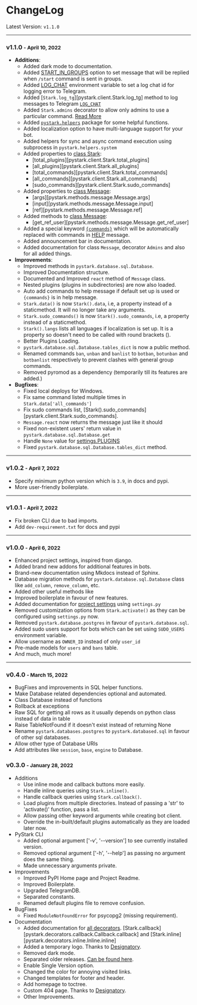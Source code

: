 # ChangeLog

Latest Version: `v1.1.0`

---

<a name="v1.1.0"></a>
### v1.1.0 <small>- April 10, 2022</small>

- **Additions**:
    - Added dark mode to documentation.
    - Added [START_IN_GROUPS](/topics/settings#start_in_groups) option to set message that will be replied when `/start` command is sent in groups.
    - Added [LOG_CHAT](/start/variables#non-environment-variables) environment variable to set a log chat id for logging error to Telegram.
    - Added [`Stark.log_tg`][pystark.client.Stark.log_tg] method to log messages to Telegram [`LOG_CHAT`](/start/variables#non-environment-variables)
    - Added `Stark.admins` decorator to allow only admins to use a particular command. [Read More](/decorators/admins)
    - Added [`pystark.helpers`](/helpers) package for some helpful functions.
    - Added localization option to have multi-language support for your bot.
    - Added helpers for sync and async command execution using subprocess in `pystark.helpers.system`
    - Added properties to [class Stark](/classes/stark):
        - [total_plugins][pystark.client.Stark.total_plugins]
        - [all_plugins][pystark.client.Stark.all_plugins]
        - [total_commands][pystark.client.Stark.total_commands]
        - [all_commands][pystark.client.Stark.all_commands]
        - [sudo_commands][pystark.client.Stark.sudo_commands]
    - Added properties to [class Message](/classes/message):
        - [args][pystark.methods.message.Message.args]
        - [input][pystark.methods.message.Message.input]
        - [ref][pystark.methods.message.Message.ref]
    - Added methods to [class Message](/classes/message):
        - [get_ref_user][pystark.methods.message.Message.get_ref_user]
    - Added a special keyword [`{commands}`](/topics/customization#special-keywords) which will be automatically replaced with commands in [HELP](/topics/settings#help-option) message.
    - Added announcement bar in documentation.
    - Added documentation for class `Message`, decorator `Admins` and also for all added things.
- **Improvements**:
    - Improved methods in `pystark.database.sql.Database`.
    - Improved Documentation structure.
    - Documented and Improved `react` method of `Message` class.
    - Nested plugins (plugins in subdirectories) are now also loaded.
    - Auto add commands to help message if default set up is used or `{commands}` is in help message.
    - `Stark.data()` is now `Stark().data`, i.e, a property instead of a staticmethod. It will no longer take any arguments.
    - `Stark.sudo_commands()` is now `Stark().sudo_commands`, i.e, a property instead of a staticmethod.
    - `Stark().langs` lists all languages if localization is set up. It is a property so doesn't need to be called with round brackets ().
    - Better Plugins Loading.
    - `pystark.database.sql.Database.tables_dict` is now a public method.
    - Renamed commands `ban`, `unban` and `banlist` to `botban`, `botunban` and `botbanlist` respectively to prevent clashes with general group commands.
    - Removed pyromod as a dependency (temporarily till its features are added.)
- **Bugfixes**:
    - Fixed local deploys for Windows.
    - Fix same command listed multiple times in `Stark.data['all_commands']`
    - Fix sudo commands list, [Stark().sudo_commands][pystark.client.Stark.sudo_commands].
    - `Message.react` now returns the message just like it should
    - Fixed non-existent users' return value in `pystark.database.sql.Database.get`
    - Handle `None` value for [settings.PLUGINS](/topics/settings#plugins)
    - Fixed `pystark.database.sql.Database.tables_dict` method.

---

<a name="v1.0.2"></a>
### v1.0.2 <small>- April 7, 2022</small>

- Specify minimum python version which is `3.9`, in docs and pypi.
- More user-friendly boilerplate.

---

<a name="v1.0.1"></a>
### v1.0.1 <small>- April 7, 2022</small>

- Fix broken CLI due to bad imports.
- Add `dev-requirement.txt` for docs and pypi

---

<a name="v1.0.0"></a>
### v1.0.0 <small>- April 6, 2022</small>

- Enhanced project settings, inspired from django.
- Added brand new addons for additional features in bots.
- Brand-new documentation using Mkdocs instead of Sphinx.
- Database migration methods for `pystark.database.sql.Database` class like `add_column`, `remove_column`, etc.
- Added other useful methods like 
- Improved boilerplate in favour of new features.
- Added documentation for [project settings](/topics/settings) using `settings.py`
- Removed customization options from `Stark.activate()` as they can be configured using `settings.py` now.
- Removed `pystark.database.postgres` in favour of `pystark.database.sql`.
- Added sudo users support for bots which can be set using `SUDO_USERS` environment variable.
- Allow username as `OWNER_ID` instead of only `user_id`
- Pre-made models for `users` and `bans` table.
- And much, much more! 

---


<a name="v0.4.0"></a>
### v0.4.0 <small>- March 15, 2022</small>

- BugFixes and improvements in SQL helper functions.
- Make Database related dependencies optional and automated.
- Class Database instead of functions
- Rollback at exceptions
- Raw SQL for getting all rows as it usually depends on python class instead of data in table
- Raise TableNotFound if it doesn't exist instead of returning None
- Rename `pystark.databases.postgres` to `pystark.databased.sql` in favour of other sql databases.
- Allow other type of Database URls
- Add attributes like `session`, `base`, `engine` to Database.


<a name="v0.3.0"></a>
### v0.3.0 <small>- January 28, 2022</small>

- Additions
    - Use inline mode and callback buttons more easily.
    - Handle inline queries using `Stark.inline()`.
    - Handle callback queries using `Stark.callback()`.
    - Load plugins from multiple directories. Instead of passing a 'str' to 'activate()' function, pass a list.
    - Allow passing other keyword arguments while creating bot client.
    - Override the in-built/default plugins automatically as they are loaded later now.
- PyStark CLI
    - Added optional argument ['-v', '--version'] to see currently installed version.
    - Removed optional argument ['-h', '--help'] as passing no argument does the same thing.
    - Made unnecessary arguments private.
- Improvements
    - Improved PyPI Home page and Project Readme.
    - Improved Boilerplate.
    - Upgraded TelegramDB.
    - Separated constants.
    - Renamed default plugins file to remove confusion.
- BugFixes
    - Fixed `ModuleNotFoundError` for psycopg2 (missing requirement).
- Documentation
    - Added documentation for [all decorators](/decorators). [Stark.callback][pystark.decorators.callback.Callback.callback] and [Stark.inline][pystark.decorators.inline.Inline.inline]
    - Added a temporary logo. Thanks to [Designatory](https://t.me/designatory).
    - Removed dark mode.
    - Separated older releases. [Can be found here](/meta/older-releases).
    - Enable Single Version option.
    - Changed the color for annoying visited links.
    - Changed templates for footer and header.
    - Add homepage to toctree.
    - Custom 404 page. Thanks to [Designatory](https://t.me/designatory).
    - Other Improvements.
